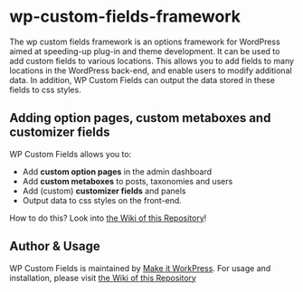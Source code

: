 # wp-custom-fields-framework
The wp custom fields framework is an options framework for WordPress aimed at speeding-up plug-in and theme development. It can be used to add custom fields to various locations. This allows you to add fields to many locations in the WordPress back-end, and enable users to modify additional data. In addition, WP Custom Fields can output the data stored in these fields to css styles.

## Adding option pages, custom metaboxes and customizer fields
WP Custom Fields allows you to:
* Add **custom option pages** in the admin dashboard
* Add **custom metaboxes** to posts, taxonomies and users
* Add (custom) **customizer fields** and panels
* Output data to css styles on the front-end.

How to do this? Look into [the Wiki of this Repository](https://github.com/makeitworkpress/wp-custom-fields/wiki)!

## Author & Usage
WP Custom Fields is maintained by [Make it WorkPress](https://www.makeitworkpress.com/wordpress-solutions/scripts/wp-custom-fields/). For usage and installation, please visit [the Wiki of this Repository](https://github.com/makeitworkpress/wp-custom-fields/wiki)
